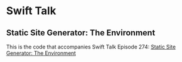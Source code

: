 # Swift Talk
## Static Site Generator: The Environment

This is the code that accompanies Swift Talk Episode 274: [Static Site Generator: The Environment](https://talk.objc.io/episodes/S01E274-static-site-generator-the-environment)
